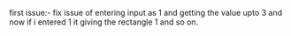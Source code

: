 

first issue:-
fix issue of entering input as 1 and getting the value upto 3 and now if i entered 1 it giving the rectangle 1 and so on.
